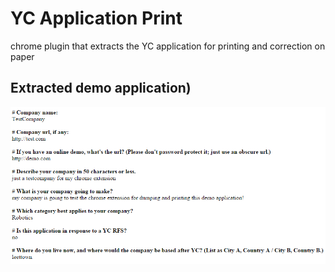 # YC Application Print
chrome plugin that extracts the YC application for printing and correction on paper

## Extracted demo application)
![extracted demo application](demo.png?raw=true "extracted demo application")